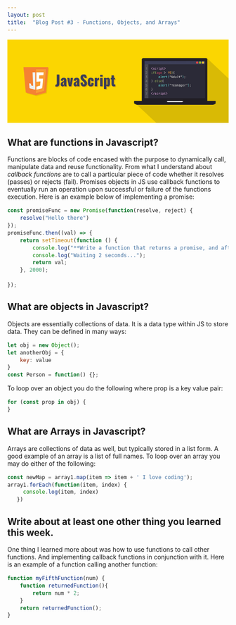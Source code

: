 ```yaml
---
layout: post
title:  "Blog Post #3 - Functions, Objects, and Arrays"
---
```

![JavaScript Illustration](/assets/javascript-illustration.png)

## What are functions in Javascript?
Functions are blocks of code encased with the purpose to dynamically call, manipulate data and reuse functionality. From what
I understand about *callback functions* are to call a particular piece of code whether it resolves (passes) or rejects (fail). 
Promises objects in JS use callback functions to eventually run an operation upon successful or failure of the functions execution. Here
is an example below of implementing a promise:
```javascript
const promiseFunc = new Promise(function(resolve, reject) {
    resolve("Hello there")
});
promiseFunc.then((val) => {
    return setTimeout(function () {
        console.log("**Write a function that returns a promise, and after 2 seconds resolves with a value of \"Hello there\"**");
        console.log("Waiting 2 seconds...");
        return val;
    }, 2000);

});
```

## What are objects in Javascript?
Objects are essentially collections of data. It is a data type within JS to store data. They can be defined in many ways:
```javascript
let obj = new Object();
let anotherObj = {
    key: value
}
const Person = function() {};
```

To loop over an object you do the following where prop is a key value pair:
```javascript
for (const prop in obj) {
}
```

## What are Arrays in Javascript?
Arrays are collections of data as well, but typically stored in a list form. A good example of an array is a list of full names.
To loop over an array you may do either of the following:
```javascript
const newMap = array1.map(item => item + ' I love coding');
array1.forEach(function(item, index) {
     console.log(item, index)
   })
```

## Write about at least one other thing you learned this week.
One thing I learned more about was how to use functions to call other functions. And implementing callback functions in
conjunction with it. Here is an example of a function calling another function: 
```javascript
function myFifthFunction(num) {
    function returnedFunction(){
        return num * 2;
    }
    return returnedFunction();
}
```

